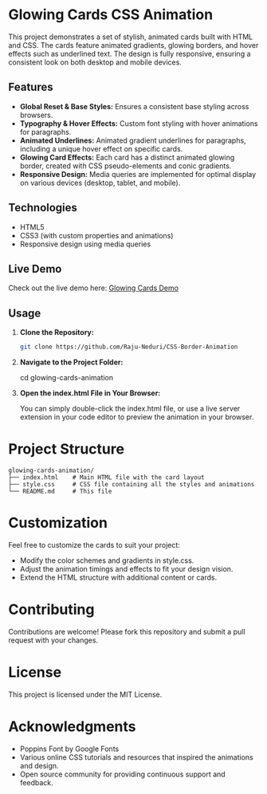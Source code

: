 # Glowing Cards CSS Animation

This project demonstrates a set of stylish, animated cards built with HTML and CSS. The cards feature animated gradients, glowing borders, and hover effects such as underlined text. The design is fully responsive, ensuring a consistent look on both desktop and mobile devices.

## Features

- **Global Reset & Base Styles:** Ensures a consistent base styling across browsers.
- **Typography & Hover Effects:** Custom font styling with hover animations for paragraphs.
- **Animated Underlines:** Animated gradient underlines for paragraphs, including a unique hover effect on specific cards.
- **Glowing Card Effects:** Each card has a distinct animated glowing border, created with CSS pseudo-elements and conic gradients.
- **Responsive Design:** Media queries are implemented for optimal display on various devices (desktop, tablet, and mobile).

## Technologies

- HTML5
- CSS3 (with custom properties and animations)
- Responsive design using media queries

## Live Demo

Check out the live demo here: [Glowing Cards Demo](https://Raju-Neduri.github.io/CSS-Border-Animation/)



## Usage

1. **Clone the Repository:**

   ```bash
   git clone https://github.com/Raju-Neduri/CSS-Border-Animation

2. **Navigate to the Project Folder:**

    cd glowing-cards-animation

3. **Open the index.html File in Your Browser:**

   You can simply double-click the index.html file, or use a live server extension in your code editor to preview the animation in your browser.



# Project Structure
    glowing-cards-animation/
    ├── index.html    # Main HTML file with the card layout
    ├── style.css     # CSS file containing all the styles and animations
    └── README.md     # This file


# Customization

Feel free to customize the cards to suit your project:
  - Modify the color schemes and gradients in style.css.
  - Adjust the animation timings and effects to fit your design vision.
  - Extend the HTML structure with additional content or cards.


# Contributing
Contributions are welcome! Please fork this repository and submit a pull request with your changes.

# License
This project is licensed under the MIT License.

# Acknowledgments
- Poppins Font by Google Fonts
- Various online CSS tutorials and resources that inspired the animations and design.
- Open source community for providing continuous support and feedback.







